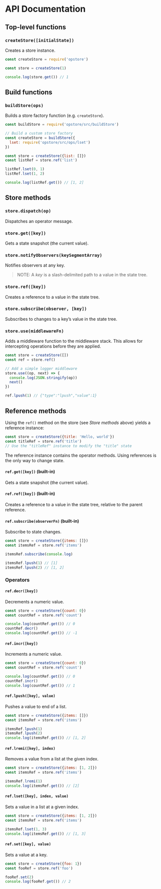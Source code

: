 # API Documentation

## Top-level functions

### `createStore([initialState])`

Creates a store instance.

```js
const createStore = require('opstore')

const store = createStore(1)

console.log(store.get()) // 1
```

## Build functions

### `buildStore(ops)`

Builds a store factory function (e.g. `createStore`).

```js
const buildStore = require('opstore/src/buildStore')

// Build a custom store factory
const createStore = buildStore({
  lset: require('opstore/src/ops/lset')
})

const store = createStore({list: []})
const listRef = store.ref('list')

listRef.lset(0, 1)
listRef.lset(1, 2)

console.log(listRef.get()) // [1, 2]
```

## Store methods

### `store.dispatch(op)`

Dispatches an operator message.

### `store.get([key])`

Gets a state snapshot (the current value).

### `store.notifyObservers(keySegmentArray)`

Notifies observers at any key.

> NOTE: A _key_ is a slash-delimited path to a value in the state tree.

### `store.ref([key])`

Creates a reference to a value in the state tree.

### `store.subscribe(observer, [key])`

Subscribes to changes to a key’s value in the state tree.

### `store.use(middlewareFn)`

Adds a middleware function to the middleware stack. This allows for intercepting operations before they are applied.

```js
const store = createStore([])
const ref = store.ref()

// Add a simple logger middleware
store.use((op, next) => {
  console.log(JSON.stringify(op))
  next()
})

ref.lpush(1) // {"type":"lpush","value":1}
```

## Reference methods

Using the `ref()` method on the store (see _Store methods_ above) yields a reference instance:

```js
const store = createStore({title: 'Hello, world'})
const titleRef = store.ref('title')
// Use the "titleRef" instance to modify the "title" state
```

The reference instance contains the operator methods. Using references is the only way to change state.

#### `ref.get([key])` (built-in)

Gets a state snapshot (the current value).

#### `ref.ref([key])` (built-in)

Creates a reference to a value in the state tree, relative to the parent reference.

#### `ref.subscribe(observerFn)` (built-in)

Subscribe to state changes.

```js
const store = createStore({items: []})
const itemsRef = store.ref('items')

itemsRef.subscribe(console.log)

itemsRef.lpush(1) // [1]
itemsRef.lpush(2) // [1, 2]
```

### Operators

#### `ref.decr([key])`

Decrements a numeric value.

```js
const store = createStore({count: 0})
const countRef = store.ref('count')

console.log(countRef.get()) // 0
countRef.decr()
console.log(countRef.get()) // -1
```

#### `ref.incr([key])`

Increments a numeric value.

```js
const store = createStore({count: 0})
const countRef = store.ref('count')

console.log(countRef.get()) // 0
countRef.incr()
console.log(countRef.get()) // 1
```

#### `ref.lpush([key], value)`

Pushes a value to end of a list.

```js
const store = createStore({items: []})
const itemsRef = store.ref('items')

itemsRef.lpush(1)
itemsRef.lpush(2)
console.log(itemsRef.get()) // [1, 2]
```

#### `ref.lremi([key], index)`

Removes a value from a list at the given index.

```js
const store = createStore({items: [1, 2]})
const itemsRef = store.ref('items')

itemsRef.lremi(1)
console.log(itemsRef.get()) // [2]
```

#### `ref.lset([key], index, value)`

Sets a value in a list at a given index.

```js
const store = createStore({items: [1, 2]})
const itemsRef = store.ref('items')

itemsRef.lset(1, 3)
console.log(itemsRef.get()) // [1, 3]
```

#### `ref.set([key], value)`

Sets a value at a key.

```js
const store = createStore({foo: 1})
const fooRef = store.ref('foo')

fooRef.set(2)
console.log(fooRef.get()) // 2
```
